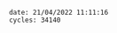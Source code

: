 

                date: 21/04/2022 11:11:16
                cycles: 34140

                         